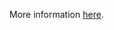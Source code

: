 More information [here](https://docs.prismacloud.io/en/enterprise-edition/policy-reference/google-cloud-policies/google-cloud-iam-policies/ensure-that-a-mysql-database-instance-does-not-allow-anyone-to-connect-with-administrative-privileges).
